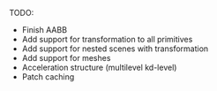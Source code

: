 

TODO:
- Finish AABB
- Add support for transformation to all primitives
- Add support for nested scenes with transformation
- Add support for meshes
- Acceleration structure (multilevel kd-level)
- Patch caching